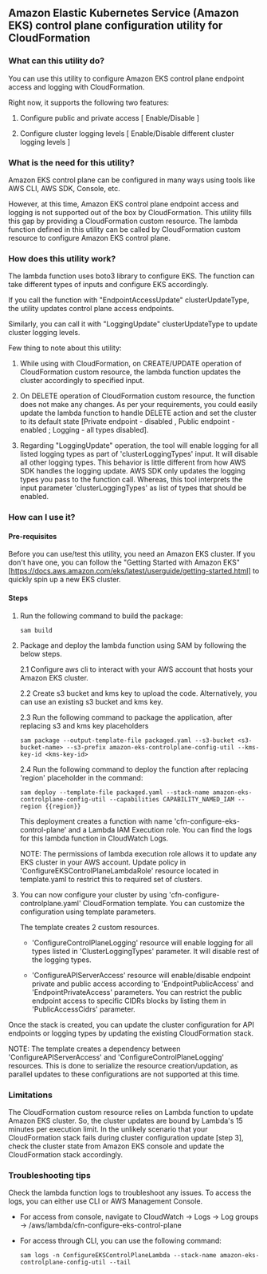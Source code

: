 
## Amazon Elastic Kubernetes Service (Amazon EKS) control plane configuration utility for CloudFormation

### What can this utility do?
You can use this utility to configure Amazon EKS control plane endpoint access and logging with CloudFormation.

Right now, it supports the following two features:

1) Configure public and private access [ Enable/Disable ]

2) Configure cluster logging levels [ Enable/Disable different cluster logging levels ]


### What is the need for this utility?
Amazon EKS control plane can be configured in many ways using tools like AWS CLI, AWS SDK, Console, etc.

However, at this time, Amazon EKS control plane endpoint access and logging is not supported out of the box by CloudFormation.
This utility fills this gap by providing a CloudFormation custom resource. 
The lambda function defined in this utility can be called by CloudFormation custom resource to configure Amazon EKS control plane.


### How does this utility work?
The lambda function uses boto3 library to configure EKS. The function can take different types of inputs and configure EKS accordingly.

If you call the function with "EndpointAccessUpdate" clusterUpdateType, the utility updates control plane access endpoints.

Similarly, you can call it with "LoggingUpdate" clusterUpdateType to update cluster logging levels.

Few thing to note about this utility:

1) While using with CloudFormation, on CREATE/UPDATE operation of CloudFormation custom resource, the lambda function updates the cluster accordingly to specified input.

2) On DELETE operation of CloudFormation custom resource, the function does not make any changes. As per your requirements, you could easily update the lambda function to handle DELETE action and set the cluster to its default state [Private endpoint - disabled , Public endpoint - enabled ; Logging - all types disabled].

3) Regarding "LoggingUpdate" operation, the tool will enable logging for all listed logging types as part of 'clusterLoggingTypes' input.
It will disable all other logging types. This behavior is little different from how AWS SDK handles the logging update. AWS SDK only updates the logging types you pass to the function call. Whereas, this tool interprets the input parameter 'clusterLoggingTypes' as list of types that should be enabled.


### How can I use it?

#### Pre-requisites
Before you can use/test this utility, you need an Amazon EKS cluster.
If you don't have one, you can follow the "Getting Started with Amazon EKS" [https://docs.aws.amazon.com/eks/latest/userguide/getting-started.html] to quickly spin up a new EKS cluster.


#### Steps
1. Run the following command to build the package:
    ```
    sam build
    ```

2. Package and deploy the lambda function using SAM by following the below steps.

    2.1 Configure aws cli to interact with your AWS account that hosts your Amazon EKS cluster.

    2.2 Create s3 bucket and kms key to upload the code. Alternatively, you can use an existing s3 bucket and kms key.

    2.3 Run the following command to package the application, after replacing s3 and kms key placeholders
    ```
    sam package --output-template-file packaged.yaml --s3-bucket <s3-bucket-name> --s3-prefix amazon-eks-controlplane-config-util --kms-key-id <kms-key-id>
    ```

    2.4 Run the following command to deploy the function after replacing 'region' placeholder in the command:

    ```
    sam deploy --template-file packaged.yaml --stack-name amazon-eks-controlplane-config-util --capabilities CAPABILITY_NAMED_IAM --region {{region}}
    ```

    This deployment creates a function with name 'cfn-configure-eks-control-plane' and a Lambda IAM Execution role.
    You can find the logs for this lambda function in CloudWatch Logs.
    
    NOTE: The permissions of lambda execution role allows it to update any EKS cluster in your AWS account. 
    Update policy in 'ConfigureEKSControlPlaneLambdaRole' resource located in template.yaml to restrict this to required set of clusters.   
    
3. You can now configure your cluster by using 'cfn-configure-controlplane.yaml' CloudFormation template. You can customize the configuration using template parameters.  

    The template creates 2 custom resources. 
    - 'ConfigureControlPlaneLogging' resource will enable logging for all types listed in 'ClusterLoggingTypes' parameter. 
    It will disable rest of the logging types.
    
    - 'ConfigureAPIServerAccess' resource will enable/disable endpoint private and public access according to 'EndpointPublicAccess' and 'EndpointPrivateAccess' parameters.
    You can restrict the public endpoint access to specific CIDRs blocks by listing them in 'PublicAccessCidrs' parameter. 
 
Once the stack is created, you can update the cluster configuration for API endpoints or logging types by updating the existing CloudFormation stack.

NOTE: The template creates a dependency between 'ConfigureAPIServerAccess' and 'ConfigureControlPlaneLogging' resources. 
This is done to serialize the resource creation/updation, as parallel updates to these configurations are not supported at this time. 

### Limitations
The CloudFormation custom resource relies on Lambda function to update Amazon EKS cluster. 
So, the cluster updates are bound by Lambda's 15 minutes per execution limit.
In the unlikely scenario that your CloudFormation stack fails during cluster configuration update [step 3], 
check the cluster state from Amazon EKS console and update the CloudFormation stack accordingly. 


### Troubleshooting tips

Check the lambda function logs to troubleshoot any issues.
To access the logs, you can either use CLI or AWS Management Console.

- For access from console, navigate to CloudWatch -> Logs -> Log groups -> /aws/lambda/cfn-configure-eks-control-plane

- For access through CLI, you can use the following command:
    ```
    sam logs -n ConfigureEKSControlPlaneLambda --stack-name amazon-eks-controlplane-config-util --tail
    ```